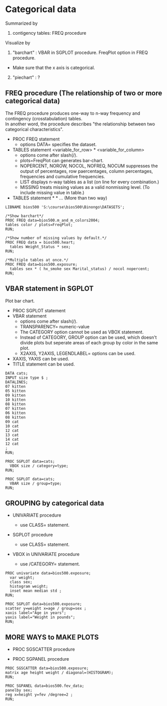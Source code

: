 Categorical data
================

Summarized by
1. contigency tables: FREQ procedure

Visualize by 
1. "barchart" : VBAR in SGPLOT procedure.  FreqPlot option in FREQ procedure. 
  * Make sure that the x axis is categorical.
2. "piechart" : ?


FREQ procedure (The relationship of two or more categorical data)
----------------------------------------------------------------

The FREQ procedure produces one-way to n-way frequency and contingency (crosstabulation) tables.  
In another word, the procedure describes "the relationship between two categorical characteristics".

* PROC FREQ statement
  + options DATA= specifies the dataset.
* TABLES statement <variable_for_row> * <variable_for_column> 
  + options come after slash(/). 
  + plots=FreqPlot can generates bar-chart.
  + NOPERCENT, NOROW, NOCOL, NOFREQ, NOCUM suppresses the output of percentages, row paercentages, column percentages, frequencies and cumulative frequencies.
  + LIST displays n-way tables as a list (on line for every combination.)
  + MISSING treats missing values as a valid nonmissing level. (To include missing value in table.)
* TABLES statement <variable1> * <variable2> * <variable3> ... (More than two way)

~~~ SAS
LIBNAME bios500 'S:\course\bios500\Binongo\DATASETS'; 

/*Show barchart*/
PROC FREQ data=bios500.m_and_m_colors2004;
tables color / plots=FreqPlot;
RUN;

/*Show number of missing values by default.*/
PROC FREQ data = bios500.heart;
  tables Weight_Status * sex;
RUN;

/*Multiple tables at once.*/
PROC FREQ data=bios500.exposure;
  tables sex * ( hx_smoke sex Marital_status) / nocol nopercent;
RUN;
~~~


VBAR statement in SGPLOT
---------------

Plot bar chart.

* PROC SGPLOT statement
* VBAR statement 
  + options come after slash(/). 
  + TRANSPARENCY= numeric-value
  + The CATEGORY option cannot be used as VBOX statement.
  + Instead of CATEGORY, GROUP option can be used, which doesn't divide plots but seperate areas of each group by color in the same plot.
  + X2AXIS, Y2AXIS, LEGENDLABEL= options can be used.
* XAXIS, YAXIS can be used.
* TITLE statement can be used.


~~~ SAS
DATA cats;
INPUT size type $ ;
DATALINES;
07 kitten 
05 kitten 
09 kitten
10 kitten 
08 kitten 
07 kitten
06 kitten 
08 kitten
09 cat 
10 cat 
12 cat
13 cat 
14 cat 
12 cat
;
RUN;

PROC SGPLOT data=cats;
  VBOX size / category=type;
RUN;

PROC SGPLOT data=cats;
  VBAR size / group=type;
RUN;
~~~


GROUPING by categorical data
----------------------------

* UNIVARIATE procedure
  + use CLASS= statement.

* SGPLOT procedure
  + use CLASS= statement.

* VBOX in UNIVARIATE procedure
  + use /CATEGORY=<variable> statement.


~~~ SAS
PROC univariate data=bios500.exposure;
  var weight;
  class sex;
  histogram weight;
  inset mean median std ;
RUN;

PROC SGPLOT data=bios500.exposure;
scatter y=weight x=age / group=sex ;
xaxis label="Age in years";
yaxis label="Weight in pounds";
RUN;
~~~


MORE WAYS to MAKE PLOTS
-----------------------

* PROC SGSCATTER procedure

* PROC SGPANEL procedure

~~~ SAS
PROC SGSCATTER data=bios500.exposure;
matrix age height weight / diagonal=(HISTOGRAM);
RUN;

PROC SGPANEL data=bios500.fev_data;
panelby sex;
reg x=height y=fev /degree=2 ;
RUN;
~~~



